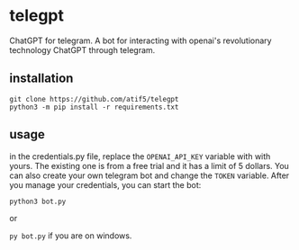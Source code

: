 # telegpt
ChatGPT for telegram. A bot for interacting with openai's revolutionary technology ChatGPT through telegram.


## installation
```
git clone https://github.com/atif5/telegpt
python3 -m pip install -r requirements.txt
```

## usage
in the credentials.py file, replace the `OPENAI_API_KEY` variable with with yours. The existing one is from a free trial and it has a limit of 5 dollars.
You can also create your own telegram bot and change the `TOKEN` variable. After you manage your credentials, you can start the bot:

```python3 bot.py```

or

```py bot.py``` if you are on windows.
